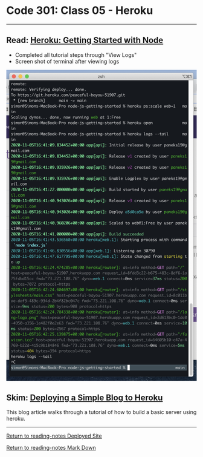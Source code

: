 # Code 301: Class 05 - Heroku 

***

## Read: [Heroku: Getting Started with Node](https://devcenter.heroku.com/articles/getting-started-with-nodejs)

- Completed all tutorial steps through "View Logs"
- Screen shot of terminal after viewing logs

![Terminal Screen Shot of View Logs](heroku-tutorial-through-viewlogs.png)

## Skim: [Deploying a Simple Blog to Heroku](https://howtonode.org/deploy-blog-to-heroku)

This blog article walks through a tutorial of how to build a basic server using heroku.

***

[Return to reading-notes Deployed Site](https://simon-panek.github.io/reading-notes/)

[Return to reading-notes Mark Down](https://github.com/simon-panek/reading-notes)
